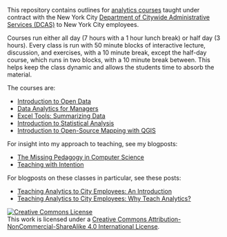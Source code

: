 This repository contains outlines for [analytics courses](http://www.nyc.gov/html/dcas/html/employees/learning_ctc_home.shtml) taught under contract with the New York City [Department of Citywide Administrative Services (DCAS)](http://www.nyc.gov/html/dcas/html/home/home.shtml) to New York City employees.

Courses run either all day (7 hours with a 1 hour lunch break) or half day (3 hours). Every class is run with 50 minute blocks of interactive lecture, discussion, and exercises, with a 10 minute break, except the half-day course, which runs in two blocks, with a 10 minute break between. This helps keep the class dynamic and allows the students time to absorb the material. 

The courses are:
+ [Introduction to Open Data](Introduction_Open_Data.md)
+ [Data Analytics for Managers](Data_Analytics_for_Managers.md)
+ [Excel Tools: Summarizing Data](Excel_Tools_Summarizing_Data.md)
+ [Introduction to Statistical Analysis](Introduction_Statistical_Analysis.md)
+ [Introduction to Open-Source Mapping with QGIS](Introduction_Open_Source_Mapping_with_QGIS.md)

For insight into my approach to teaching, see my blogposts:

+ [The Missing Pedagogy in Computer Science](http://wp.me/p2PLpM-1Jr)
+ [Teaching with Intention](http://wp.me/p2PLpM-1Or)

For blogposts on these classes in particular, see these posts:

+ [Teaching Analytics to City Employees: An Introduction](http://wp.me/p2PLpM-1QZ)
+ [Teaching Analytics to City Employees: Why Teach Analytics?](http://wp.me/p2PLpM-1R2)

<a rel="license" href="http://creativecommons.org/licenses/by-nc-sa/4.0/"><img alt="Creative Commons License" style="border-width:0" src="https://i.creativecommons.org/l/by-nc-sa/4.0/88x31.png" /></a><br />This work is licensed under a <a rel="license" href="http://creativecommons.org/licenses/by-nc-sa/4.0/">Creative Commons Attribution-NonCommercial-ShareAlike 4.0 International License</a>.